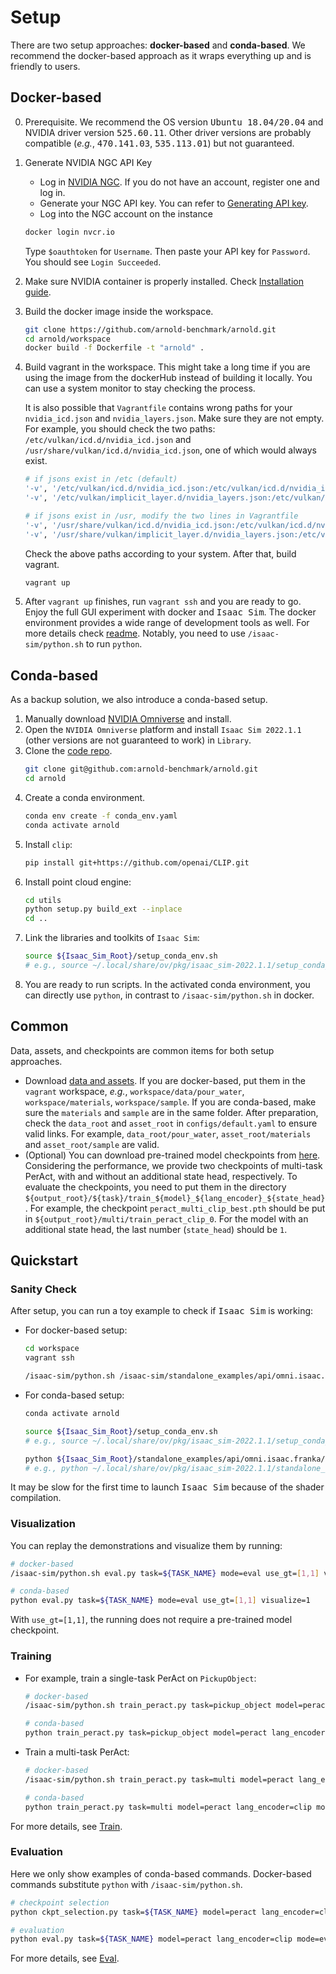 # Setup

There are two setup approaches: **docker-based** and **conda-based**. We recommend the docker-based approach as it wraps everything up and is friendly to users.

## Docker-based

0. Prerequisite. We recommend the OS version <tt>Ubuntu 18.04/20.04</tt> and NVIDIA driver version <tt>525.60.11</tt>. Other driver versions are probably compatible (*e.g.*, <tt>470.141.03</tt>, <tt>535.113.01</tt>) but not guaranteed.
1. Generate NVIDIA NGC API Key
   - Log in [NVIDIA NGC](https://catalog.ngc.nvidia.com/). If you do not have an account, register one and log in.
   - Generate your NGC API key. You can refer to [Generating API key](https://docs.nvidia.com/ngc/gpu-cloud/ngc-user-guide/index.html#generating-api-key).
   - Log into the NGC account on the instance
   ```bash
   docker login nvcr.io
   ```
   Type `$oauthtoken` for `Username`. Then paste your API key for `Password`. You should see `Login Succeeded`.
2. Make sure NVIDIA container is properly installed. Check [Installation guide](https://docs.nvidia.com/datacenter/cloud-native/container-toolkit/latest/install-guide.html).
3. Build the docker image inside the workspace.
   ```bash
   git clone https://github.com/arnold-benchmark/arnold.git
   cd arnold/workspace
   docker build -f Dockerfile -t "arnold" .
   ```
4. Build vagrant in the workspace. This might take a long time if you are using the image from the dockerHub instead of building it locally. You can use a system monitor to stay checking the process.

   It is also possible that `Vagrantfile` contains wrong paths for your `nvidia_icd.json` and `nvidia_layers.json`. Make sure they are not empty. For example, you should check the two paths: `/etc/vulkan/icd.d/nvidia_icd.json` and `/usr/share/vulkan/icd.d/nvidia_icd.json`, one of which would always exist.

   ```ruby
   # if jsons exist in /etc (default)
   '-v', '/etc/vulkan/icd.d/nvidia_icd.json:/etc/vulkan/icd.d/nvidia_icd.json',
   '-v', '/etc/vulkan/implicit_layer.d/nvidia_layers.json:/etc/vulkan/implicit_layer.d/nvidia_layers.json',

   # if jsons exist in /usr, modify the two lines in Vagrantfile
   '-v', '/usr/share/vulkan/icd.d/nvidia_icd.json:/etc/vulkan/icd.d/nvidia_icd.json',
   '-v', '/usr/share/vulkan/implicit_layer.d/nvidia_layers.json:/etc/vulkan/implicit_layer.d/nvidia_layers.json',
   ```
   Check the above paths according to your system. After that, build vagrant.
   ```bash
   vagrant up
   ```
5. After `vagrant up` finishes, run `vagrant ssh` and you are ready to go. Enjoy the full GUI experiment with docker and <tt>Isaac Sim</tt>. The docker environment provides a wide range of development tools as well. For more details check [readme](./docker_readme.md). Notably, you need to use `/isaac-sim/python.sh` to run `python`.

## Conda-based

As a backup solution, we also introduce a conda-based setup.

1. Manually download [NVIDIA Omniverse](https://www.nvidia.com/en-us/omniverse/download/) and install.
2. Open the `NVIDIA Omniverse` platform and install `Isaac Sim 2022.1.1` (other versions are not guaranteed to work) in `Library`.
3. Clone the [code repo](https://github.com/arnold-benchmark/arnold).
   ```bash
   git clone git@github.com:arnold-benchmark/arnold.git
   cd arnold
   ```
4. Create a conda environment.
   ```bash
   conda env create -f conda_env.yaml
   conda activate arnold
   ```
5. Install `clip`:
   ```bash
   pip install git+https://github.com/openai/CLIP.git
   ```
6. Install point cloud engine:
   ```bash
   cd utils
   python setup.py build_ext --inplace
   cd ..
   ```
7. Link the libraries and toolkits of `Isaac Sim`:
   ```bash
   source ${Isaac_Sim_Root}/setup_conda_env.sh
   # e.g., source ~/.local/share/ov/pkg/isaac_sim-2022.1.1/setup_conda_env.sh
   ```
8. You are ready to run scripts. In the activated conda environment, you can directly use `python`, in contrast to `/isaac-sim/python.sh` in docker.

## Common

Data, assets, and checkpoints are common items for both setup approaches.
- Download [data and assets](https://drive.google.com/drive/folders/1yaEItqU9_MdFVQmkKA6qSvfXy_cPnKGA?usp=sharing). If you are docker-based, put them in the `vagrant` workspace, *e.g.*, `workspace/data/pour_water`, `workspace/materials`, `workspace/sample`. If you are conda-based, make sure the `materials` and `sample` are in the same folder. After preparation, check the `data_root` and `asset_root` in `configs/default.yaml` to ensure valid links. For example, `data_root/pour_water`, `asset_root/materials` and `asset_root/sample` are valid.
- (Optional) You can download pre-trained model checkpoints from [here](https://drive.google.com/drive/folders/1yaEItqU9_MdFVQmkKA6qSvfXy_cPnKGA). Considering the performance, we provide two checkpoints of multi-task PerAct, with and without an additional state head, respectively. To evaluate the checkpoints, you need to put them in the directory `${output_root}/${task}/train_${model}_${lang_encoder}_${state_head}`. For example, the checkpoint `peract_multi_clip_best.pth` should be put in `${output_root}/multi/train_peract_clip_0`. For the model with an additional state head, the last number (`state_head`) should be `1`.

## Quickstart

### Sanity Check

After setup, you can run a toy example to check if <tt>Isaac Sim</tt> is working:
- For docker-based setup:
  ```bash
  cd workspace
  vagrant ssh

  /isaac-sim/python.sh /isaac-sim/standalone_examples/api/omni.isaac.franka/pick_place.py
  ```
- For conda-based setup:
  ```bash
  conda activate arnold

  source ${Isaac_Sim_Root}/setup_conda_env.sh
  # e.g., source ~/.local/share/ov/pkg/isaac_sim-2022.1.1/setup_conda_env.sh

  python ${Isaac_Sim_Root}/standalone_examples/api/omni.isaac.franka/pick_place.py
  # e.g., python ~/.local/share/ov/pkg/isaac_sim-2022.1.1/standalone_examples/api/omni.isaac.franka/pick_place.py
  ```

It may be slow for the first time to launch <tt>Isaac Sim</tt> because of the shader compilation.

### Visualization

You can replay the demonstrations and visualize them by running:
```bash
# docker-based
/isaac-sim/python.sh eval.py task=${TASK_NAME} mode=eval use_gt=[1,1] visualize=1

# conda-based
python eval.py task=${TASK_NAME} mode=eval use_gt=[1,1] visualize=1
```

With `use_gt=[1,1]`, the running does not require a pre-trained model checkpoint.

### Training
- For example, train a single-task PerAct on `PickupObject`:
  ```bash
  # docker-based
  /isaac-sim/python.sh train_peract.py task=pickup_object model=peract lang_encoder=clip mode=train batch_size=8 steps=100000

  # conda-based
  python train_peract.py task=pickup_object model=peract lang_encoder=clip mode=train batch_size=8 steps=100000
  ```
- Train a multi-task PerAct:
  ```bash
  # docker-based
  /isaac-sim/python.sh train_peract.py task=multi model=peract lang_encoder=clip mode=train batch_size=8 steps=200000

  # conda-based
  python train_peract.py task=multi model=peract lang_encoder=clip mode=train batch_size=8 steps=200000
  ```

For more details, see [Train](../train/index.md).

### Evaluation
Here we only show examples of conda-based commands. Docker-based commands substitute `python` with `/isaac-sim/python.sh`.
```bash
# checkpoint selection
python ckpt_selection.py task=${TASK_NAME} model=peract lang_encoder=clip mode=eval visualize=0

# evaluation
python eval.py task=${TASK_NAME} model=peract lang_encoder=clip mode=eval visualize=0
```

For more details, see [Eval](../eval/index.md).
